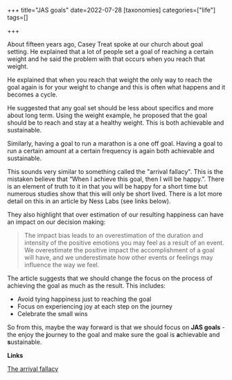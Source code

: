+++
title="JAS goals"
date=2022-07-28
[taxonomies]
categories=["life"]
tags=[]

+++

About fifteen years ago, Casey Treat spoke at our church about goal setting. He explained that a lot of people set a goal of reaching a certain weight and he said the problem with that occurs when you reach that weight.

<!-- more -->

He explained that when you reach that weight the only way to reach the goal again is for your weight to change and this is often what happens and it becomes a cycle. 

He suggested that any goal set should be less about specifics and more about long term. Using the weight example, he proposed that the goal should be to reach and stay at a healthy weight. This is both achievable and sustainable.

Similarly, having a goal to run a marathon is a one off goal. Having a goal to run a certain amount at a certain frequency is again both achievable and sustainable.

This sounds very similar to something called the "arrival fallacy". This is the mistaken believe that “When I achieve this goal, then I will be happy.”. There is an element of truth to it in that you will be happy for a short time but numerous studies show that this will only be short lived. There is a lot more detail on this in an article by Ness Labs (see links below).

They also highlight that over estimation of our resulting happiness can have an impact on our decision making:

> The impact bias leads to an overestimation of the duration and intensity of the positive emotions you may feel as a result of an event. We overestimate the positive impact the accomplishment of a goal will have, and we underestimate how other events or feelings may influence the way we feel.

The article suggests that we should change the focus on the process of achieving the goal as much as the result. This includes:

- Avoid tying happiness just to reaching the goal
- Focus on experiencing joy at each step on the journey
- Celebrate the small wins

So from this, maybe the way forward is that we should focus on **JAS goals** - the enjoy the **j**ourney to the goal and make sure the goal is **a**chievable and **s**ustainable.

__Links__

[The arrival fallacy](https://nesslabs.com/arrival-fallacy)